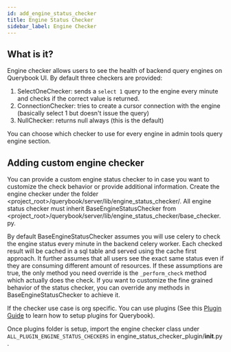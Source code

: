 ```yaml
---
id: add_engine_status_checker
title: Engine Status Checker
sidebar_label: Engine Checker
---
```


## What is it?

Engine checker allows users to see the health of backend query engines on Querybook UI. By default three checkers are provided:

1. SelectOneChecker: sends a `select 1` query to the engine every minute and checks if the correct value is returned.
2. ConnectionChecker: tries to create a cursor connection with the engine (basically select 1 but doesn't issue the query)
3. NullChecker: returns null always (this is the default)

You can choose which checker to use for every engine in admin tools query engine section.

## Adding custom engine checker

You can provide a custom engine status checker to in case you want to customize the check behavior or provide additional information.
Create the engine checker under the folder <project_root>/querybook/server/lib/engine_status_checker/. All engine status checker must inherit BaseEngineStatusChecker from <project_root>/querybook/server/lib/engine_status_checker/base_checker.py.

By default BaseEngineStatusChecker assumes you will use celery to check the engine status every minute in the backend celery worker. Each checked result will be cached in a sql table and served using the cache first approach. It further assumes that all users see the exact same status even if they are consuming different amount of resources. If these assumptions are true, the only method you need override is the `_perform_check` method which actually does the check. If you want to customize the fine grained behavior of the status checker, you can override any methods in BaseEngineStatusChecker to achieve it.

If the checker use case is org specific. You can use plugins (See this [Plugin Guide](plugins.md) to learn how to setup plugins for Querybook).

Once plugins folder is setup, import the engine checker class under `ALL_PLUGIN_ENGINE_STATUS_CHECKERS` in engine_status_checker_plugin/**init**.py .
